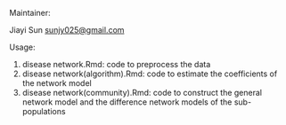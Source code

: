 Maintainer:

Jiayi Sun sunjy025@gmail.com

Usage:

1. disease network.Rmd: code to preprocess the data
2. disease network(algorithm).Rmd: code to estimate the coefficients of the network model
3. disease network(community).Rmd: code to construct the general network model and the difference network models of the sub-populations
